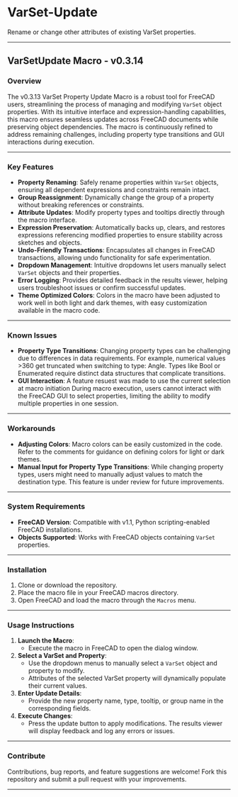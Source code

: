 # VarSet-Update
Rename or change other attributes of existing VarSet properties.

---

## **VarSetUpdate Macro - v0.3.14**

### **Overview**
The v0.3.13 VarSet Property Update Macro is a robust tool for FreeCAD users, streamlining the process of managing and modifying `VarSet` object properties. With its intuitive interface and expression-handling capabilities, this macro ensures seamless updates across FreeCAD documents while preserving object dependencies. The macro is continuously refined to address remaining challenges, including property type transitions and GUI interactions during execution.

---

### **Key Features**
- **Property Renaming**: Safely rename properties within `VarSet` objects, ensuring all dependent expressions and constraints remain intact.
- **Group Reassignment**: Dynamically change the group of a property without breaking references or constraints.
- **Attribute Updates**: Modify property types and tooltips directly through the macro interface.
- **Expression Preservation**: Automatically backs up, clears, and restores expressions referencing modified properties to ensure stability across sketches and objects.
- **Undo-Friendly Transactions**: Encapsulates all changes in FreeCAD transactions, allowing undo functionality for safe experimentation.
- **Dropdown Management**: Intuitive dropdowns let users manually select `VarSet` objects and their properties.
- **Error Logging**: Provides detailed feedback in the results viewer, helping users troubleshoot issues or confirm successful updates.
- **Theme Optimized Colors**: Colors in the macro have been adjusted to work well in both light and dark themes, with easy customization available in the macro code.

---

### **Known Issues**
- **Property Type Transitions**: Changing property types can be challenging due to differences in data requirements. For example, numerical values >360 get truncated when switching to type: Angle. Types like Bool or Enumerated require distinct data structures that complicate transitions.
- **GUI Interaction**: A feature resuest was made to use the current selection at macro initiation During macro execution, users cannot interact with the FreeCAD GUI to select properties, limiting the ability to modify multiple properties in one session.

---

### **Workarounds**
- **Adjusting Colors**: Macro colors can be easily customized in the code. Refer to the comments for guidance on defining colors for light or dark themes.
- **Manual Input for Property Type Transitions**: While changing property types, users might need to manually adjust values to match the destination type. This feature is under review for future improvements.

---

### **System Requirements**
- **FreeCAD Version**: Compatible with v1.1, Python scripting-enabled FreeCAD installations.
- **Objects Supported**: Works with FreeCAD objects containing `VarSet` properties.

---

### **Installation**
1. Clone or download the repository.
2. Place the macro file in your FreeCAD macros directory.
3. Open FreeCAD and load the macro through the `Macros` menu.

---

### **Usage Instructions**
1. **Launch the Macro**:
   - Execute the macro in FreeCAD to open the dialog window.
2. **Select a VarSet and Property**:
   - Use the dropdown menus to manually select a `VarSet` object and property to modify.
   - Attributes of the selected VarSet property will dynamically populate their current values.
3. **Enter Update Details**:
   - Provide the new property name, type, tooltip, or group name in the corresponding fields.
4. **Execute Changes**:
   - Press the update button to apply modifications. The results viewer will display feedback and log any errors or issues.

---

### **Contribute**
Contributions, bug reports, and feature suggestions are welcome! Fork this repository and submit a pull request with your improvements.

---
